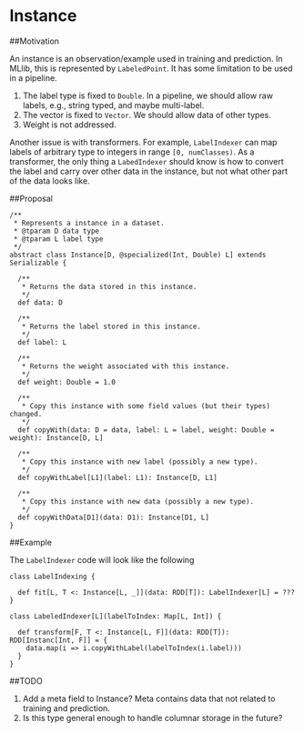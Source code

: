 Instance
===

##Motivation

An instance is an observation/example used in training and prediction. In MLlib, this is represented by `LabeledPoint`. It has some limitation to be used in a pipeline.
                                                                                  
1. The label type is fixed to `Double`. In a pipeline, we should allow raw labels, e.g., string typed, and maybe multi-label.
2. The vector is fixed to `Vector`. We should allow data of other types.
3. Weight is not addressed.

Another issue is with transformers. For example, `LabelIndexer` can map labels of arbitrary type to integers in range `[0, numClasses)`. As a transformer, the only thing a `LabedIndexer` should know is how to convert the label and carry over other data in the instance, but not what other part of the data looks like.

##Proposal

~~~
/**
 * Represents a instance in a dataset.
 * @tparam D data type
 * @tparam L label type
 */
abstract class Instance[D, @specialized(Int, Double) L] extends Serializable {

  /**
   * Returns the data stored in this instance.
   */
  def data: D

  /**
   * Returns the label stored in this instance.
   */
  def label: L

  /**
   * Returns the weight associated with this instance.
   */
  def weight: Double = 1.0

  /**
   * Copy this instance with some field values (but their types) changed.
   */
  def copyWith(data: D = data, label: L = label, weight: Double = weight): Instance[D, L]

  /**
   * Copy this instance with new label (possibly a new type).
   */
  def copyWithLabel[L1](label: L1): Instance[D, L1]

  /**
   * Copy this instance with new data (possibly a new type).
   */
  def copyWithData[D1](data: D1): Instance[D1, L]
}
~~~

##Example

The `LabelIndexer` code will look like the following

~~~
class LabelIndexing {

  def fit[L, T <: Instance[L, _]](data: RDD[T]): LabelIndexer[L] = ???
}

class LabeledIndexer[L](labelToIndex: Map[L, Int]) {

  def transform[F, T <: Instance[L, F]](data: RDD[T]): RDD[Instanc[Int, F]] = {
    data.map(i => i.copyWithLabel(labelToIndex(i.label)))
  }
}
~~~

##TODO

1. Add a meta field to Instance? Meta contains data that not related to training and prediction.
2. Is this type general enough to handle columnar storage in the future?
